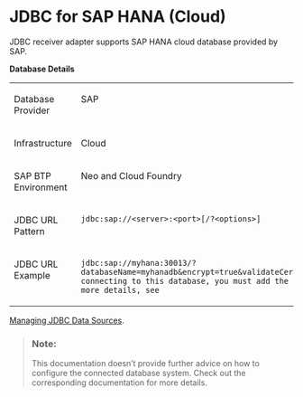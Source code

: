 <!-- loio187a8e8c16e44fc1bae2bfee793ab7b9 -->

# JDBC for SAP HANA \(Cloud\)

JDBC receiver adapter supports SAP HANA cloud database provided by SAP.

**Database Details**


<table>
<tr>
<td valign="top">

Database Provider

</td>
<td valign="top">

SAP

</td>
</tr>
<tr>
<td valign="top">

Infrastructure

</td>
<td valign="top">

Cloud

</td>
</tr>
<tr>
<td valign="top">

SAP BTP Environment

</td>
<td valign="top">

Neo and Cloud Foundry

</td>
</tr>
<tr>
<td valign="top">

JDBC URL Pattern

</td>
<td valign="top">

`jdbc:sap://<server>:<port>[/?<options>]`

</td>
</tr>
<tr>
<td valign="top">

JDBC URL Example

</td>
<td valign="top">

`jdbc:sap://myhana:30013/?databaseName=myhanadb&encrypt=true&validateCertificate=trueBefore connecting to this database, you must add the Data Source. For more details, see`

</td>
</tr>
</table>

[Managing JDBC Data Sources](managing-jdbc-data-sources-4c873fa.md).

> ### Note:  
> This documentation doesn’t provide further advice on how to configure the connected database system. Check out the corresponding documentation for more details.

